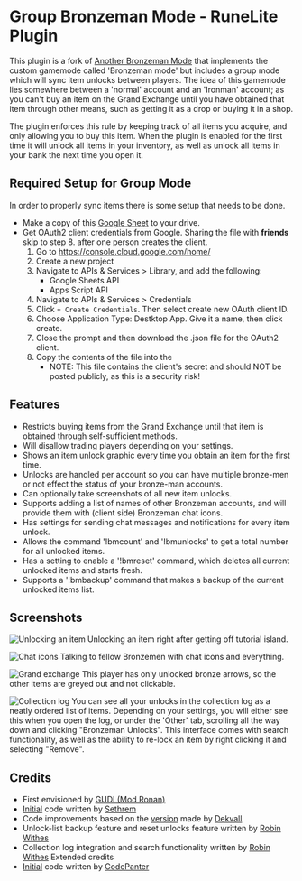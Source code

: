 # Group Bronzeman Mode - RuneLite Plugin
This plugin is a fork of [Another Bronzeman Mode](https://github.com/CodePanter/another-bronzeman-mode) that implements the custom gamemode called 'Bronzeman mode' but includes a group mode which will sync item unlocks between players.
The idea of this gamemode lies somewhere between a 'normal' account and an 'Ironman' account; as you can't buy an item on the Grand Exchange until you have obtained that item through other means, such as getting it as a drop or buying it in a shop.

The plugin enforces this rule by keeping track of all items you acquire, and only allowing you to buy this item.
When the plugin is enabled for the first time it will unlock all items in your inventory, as well as unlock all items in your bank the next time you open it.

## Required Setup for Group Mode
In order to properly sync items there is some setup that needs to be done.
- Make a copy of this [Google Sheet](https://docs.google.com/spreadsheets/d/1Lv042kwyM-ncEzY63ur2T2ePBvaju3Llpo4EgOGu4PQ/) to your drive.
- Get OAuth2 client credentials from Google. Sharing the file with **friends** skip to step 8. after one person creates the client.
    1. Go to https://console.cloud.google.com/home/
    2. Create a new project
    3. Navigate to APIs & Services > Library, and add the following:
        - Google Sheets API
        - Apps Script API
    4. Navigate to APIs & Services > Credentials
    5. Click `+ Create Credentials`. Then select create new OAuth client ID.
    6. Choose Application Type: Destktop App. Give it a name, then click create.
    7. Close the prompt and then download the .json file for the OAuth2 client.
    8. Copy the contents of the file into the
        - NOTE: This file contains the client's secret and should NOT be posted publicly, as this is a security risk!

## Features

- Restricts buying items from the Grand Exchange until that item is obtained through self-sufficient methods.
- Will disallow trading players depending on your settings.
- Shows an item unlock graphic every time you obtain an item for the first time.
- Unlocks are handled per account so you can have multiple bronze-men or not effect the status of your bronze-man accounts.
- Can optionally take screenshots of all new item unlocks.
- Supports adding a list of names of other Bronzeman accounts, and will provide them with (client side) Bronzeman chat icons.
- Has settings for sending chat messages and notifications for every item unlock.
- Allows the command '!bmcount' and '!bmunlocks' to get a total number for all unlocked items.
- Has a setting to enable a '!bmreset' command, which deletes all current unlocked items and starts fresh.
- Supports a '!bmbackup' command that makes a backup of the current unlocked items list.

## Screenshots

![Unlocking an item](https://i.imgur.com/odE4nVo.png)
Unlocking an item right after getting off tutorial island.

![Chat icons](https://i.imgur.com/D8Zl6Ss.png)
Talking to fellow Bronzemen with chat icons and everything.

![Grand exchange](https://i.imgur.com/lTd0I6P.png)
This player has only unlocked bronze arrows, so the other items are greyed out and not clickable.

![Collection log](https://i.imgur.com/6ae3Qml.png)
You can see all your unlocks in the collection log as a neatly ordered list of items.
Depending on your settings, you will either see this when you open the log, or under the 'Other' tab, scrolling all the way down and clicking "Bronzeman Unlocks".
This interface comes with search functionality, as well as the ability to re-lock an item by right clicking it and selecting "Remove".

## Credits

- First envisioned by [GUDI (Mod Ronan)](https://www.youtube.com/watch?v=GFNfa2saOJg)
- [Initial](https://github.com/sethrem/bronzeman) code written by [Sethrem](https://github.com/sethrem)
- Code improvements based on the [version](https://github.com/dekvall/bronzeman-mode) made by [Dekvall](https://github.com/dekvall)
- Unlock-list backup feature and reset unlocks feature written by [Robin Withes](https://github.com/robinwithes)
- Collection log integration and search functionality written by [Robin Withes](https://github.com/robinwithes)
Extended credits
- [Initial](https://github.com/CodePanter/another-bronzeman-mode) code written by [CodePanter](https://github.com/CodePanter)